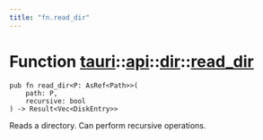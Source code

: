 ```yaml
---
title: "fn.read_dir"
---
```


# Function [tauri](/docs/api/rust/tauri/../../index.html)::​[api](/docs/api/rust/tauri/../index.html)::​[dir](/docs/api/rust/tauri/index.html)::​[read_dir](/docs/api/rust/tauri/)

```
pub fn read_dir<P: AsRef<Path>>(
    path: P, 
    recursive: bool
) -> Result<Vec<DiskEntry>>
```

Reads a directory. Can perform recursive operations.
